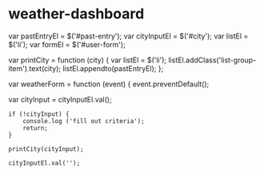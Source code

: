 # weather-dashboard

var pastEntryEl = $('#past-entry');
var cityInputEl = $('#city');
var listEl = $('li');
var formEl = $('#user-form');

var printCity = function (city) {
    var listEl = $('li');
    listEl.addClass('list-group-item').text(city);
    listEl.appendto(pastEntryEl);
};

var weatherForm = function (event) {
    event.preventDefault();

var cityInput = cityInputEl.val();

    if (!cityInput) {
        console.log ('fill out criteria');
        return;
    }

    printCity(cityInput);

    cityInputEl.val('');